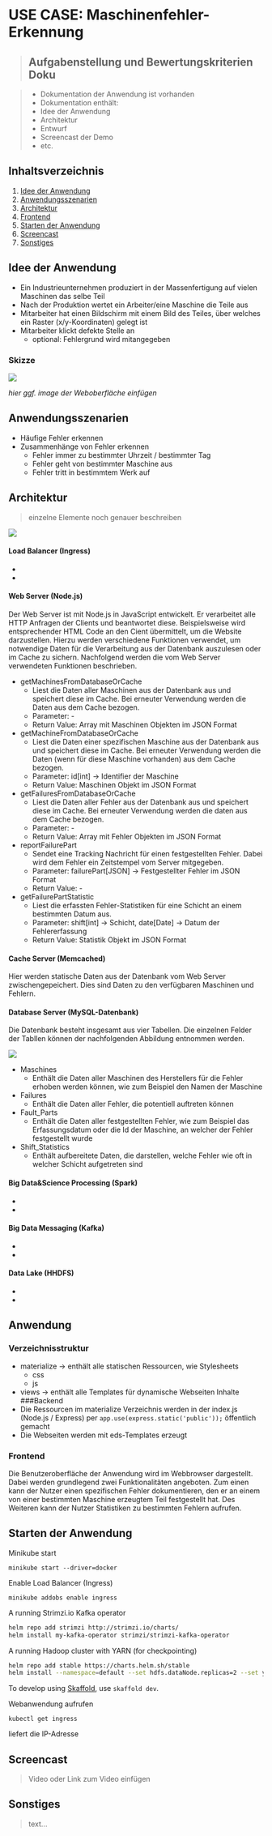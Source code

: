 # USE CASE: Maschinenfehler-Erkennung

> ## Aufgabenstellung und Bewertungskriterien Doku

> - Dokumentation der Anwendung ist vorhanden
> - Dokumentation enthält:
> - Idee der Anwendung
> - Architektur
> - Entwurf
> - Screencast der Demo
> - etc.

## Inhaltsverzeichnis

1. [Idee der Anwendung](#idee)
2. [Anwendungsszenarien](#anwendung)
3. [Architektur](#architektur)
4. [Frontend](#frontend)
5. [Starten der Anwendung](#start)
6. [Screencast](#screencast)
7. [Sonstiges](#sonstiges)

## Idee der Anwendung <a name="idee"></a>

- Ein Industrieunternehmen produziert in der Massenfertigung auf vielen Maschinen das selbe Teil
- Nach der Produktion wertet ein Arbeiter/eine Maschine die Teile aus
- Mitarbeiter hat einen Bildschirm mit einem Bild des Teiles, über welches ein Raster (x/y-Koordinaten) gelegt ist
- Mitarbeiter klickt defekte Stelle an
  - optional: Fehlergrund wird mitangegeben

### Skizze

![](docs/skizze.png)

_hier ggf. image der Weboberfläche einfügen_

## Anwendungsszenarien <a name="anwendung"></a>

- Häufige Fehler erkennen
- Zusammenhänge von Fehler erkennen
  - Fehler immer zu bestimmter Uhrzeit / bestimmter Tag
  - Fehler geht von bestimmter Maschine aus
  - Fehler tritt in bestimmtem Werk auf

## Architektur <a name="architektur"></a>

> einzelne Elemente noch genauer beschreiben

![](docs/architektur.png)

#### Load Balancer (Ingress)

-
-

#### Web Server (Node.js)
Der Web Server ist mit Node.js in JavaScript entwickelt. Er verarbeitet alle HTTP Anfragen der Clients und beantwortet diese. Beispielsweise wird entsprechender HTML Code an den Cient übermittelt, um die Website darzustellen.
Hierzu werden verschiedene Funktionen verwendet, um notwendige Daten für die Verarbeitung aus der Datenbank auszulesen oder im Cache zu sichern. Nachfolgend werden die vom Web Server verwendeten Funktionen beschrieben.
- getMachinesFromDatabaseOrCache
  - Liest die Daten aller Maschinen aus der Datenbank aus und speichert diese im Cache. Bei erneuter Verwendung werden die Daten aus dem Cache bezogen.
  - Parameter: -
  - Return Value: Array mit Maschinen Objekten im JSON Format
- getMachineFromDatabaseOrCache
  - Liest die Daten einer spezifischen Maschine aus der Datenbank aus und speichert diese im Cache. Bei erneuter Verwendung werden die Daten (wenn für diese Maschine vorhanden) aus dem Cache bezogen.
  - Parameter: id[int] -> Identifier der Maschine
  - Return Value: Maschinen Objekt im JSON Format
- getFailuresFromDatabaseOrCache
  - Liest die Daten aller Fehler aus der Datenbank aus und speichert diese im Cache. Bei erneuter Verwendung werden die daten aus dem Cache bezogen.
  - Parameter: -
  - Return Value: Array mit Fehler Objekten im JSON Format
- reportFailurePart
  - Sendet eine Tracking Nachricht für einen festgestellten Fehler. Dabei wird dem Fehler ein Zeitstempel vom Server mitgegeben.
  - Parameter: failurePart[JSON] -> Festgestellter Fehler im JSON Format
  - Return Value: -
- getFailurePartStatistic
  - Liest die erfassten Fehler-Statistiken für eine Schicht an einem bestimmten Datum aus.
  - Parameter: shift[int] -> Schicht, date[Date] -> Datum der Fehlererfassung
  - Return Value: Statistik Objekt im JSON Format

#### Cache Server (Memcached)
Hier werden statische Daten aus der Datenbank vom Web Server zwischengepeichert. Dies sind Daten zu den verfügbaren Maschinen und Fehlern.

#### Database Server (MySQL-Datenbank)
Die Datenbank besteht insgesamt aus vier Tabellen. Die einzelnen Felder der Tabllen können der nachfolgenden Abbildung entnommen werden.

![](docs/db_schema1.PNG)

- Maschines
  - Enthält die Daten aller Maschinen des Herstellers für die Fehler erhoben werden können, wie zum Beispiel den Namen der Maschine 
- Failures
  - Enthält die Daten aller Fehler, die potentiell auftreten können
- Fault_Parts
  - Enthält die Daten aller festgestellten Fehler, wie zum Beispiel das Erfassungsdatum oder die Id der Maschine, an welcher der Fehler festgestellt wurde
- Shift_Statistics
  - Enthält aufbereitete Daten, die darstellen, welche Fehler wie oft in welcher Schicht aufgetreten sind

#### Big Data&Science Processing (Spark)

-
-

#### Big Data Messaging (Kafka)

-
-

#### Data Lake (HHDFS)

-
-

## Anwendung
### Verzeichnisstruktur
- materialize -> enthält alle statischen Ressourcen, wie Stylesheets
  - css
  - js 
- views -> enthält alle Templates für dynamische Webseiten Inhalte
###Backend 
- Die Ressourcen im materialize Verzeichnis werden in der index.js (Node.js / Express) per <code>app.use(express.static('public'));</code> öffentlich gemacht
- Die Webseiten werden mit eds-Templates erzeugt

### Frontend <a name="frontend"></a>
Die Benutzeroberfläche der Anwendung wird im Webbrowser dargestellt. Dabei werden grundlegend zwei Funktionalitäten angeboten. Zum einen kann der Nutzer einen spezifischen Fehler dokumentieren, den er an einem von einer bestimmten Maschine erzeugtem Teil festgestellt hat. Des Weiteren kann der Nutzer Statistiken zu bestimmten Fehlern aufrufen.

## Starten der Anwendung <a name="start"></a>

Minikube start

```
minikube start --driver=docker
```

Enable Load Balancer (Ingress)

```
minikube addobs enable ingress
```

A running Strimzi.io Kafka operator

```bash
helm repo add strimzi http://strimzi.io/charts/
helm install my-kafka-operator strimzi/strimzi-kafka-operator
```

A running Hadoop cluster with YARN (for checkpointing)

```bash
helm repo add stable https://charts.helm.sh/stable
helm install --namespace=default --set hdfs.dataNode.replicas=2 --set yarn.nodeManager.replicas=2 --set hdfs.webhdfs.enabled=true my-hadoop-cluster stable/hadoop
```

To develop using [Skaffold](https://skaffold.dev/), use `skaffold dev`.

Webanwendung aufrufen

```
kubectl get ingress
```

liefert die IP-Adresse

## Screencast <a name="screencast"></a>

> Video oder Link zum Video einfügen

## Sonstiges <a name="sonstiges"></a>

> text...
